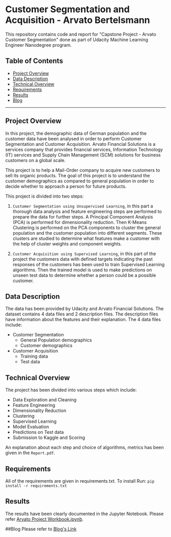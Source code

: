 # Customer Segmentation and Acquisition - Arvato Bertelsmann 

This repository contains code and report for "Capstone Project - Arvato Customer Segmentation" done as part of Udacity Machine Learning Engineer Nanodegree program.


## Table of Contents

- [Project Overview](#projectoverview)
- [Data Description](#datadescription)
- [Technical Overview](#technicaloverview)
- [Requirements](#requirements)
- [Results](#results)
- [Blog](#blog)

***

<a id='projectoverview'></a>
## Project Overview

In this project, the demographic data of German population and the customer data have been analysed in order to perform Customer Segmentation and Customer Acquisition. Arvato Financial Solutions is a services company that provides financial services, Information Technology (IT) services and Supply Chain Management (SCM) solutions for business customers on a global scale.

This project is to help a Mail-Order company to acquire new customers to sell its organic products. The goal of this project is to understand the customer demographics as compared to general population in order to decide whether to approach a person for future products.

This project is divided into two steps:

1. `Customer Segmentation using Unsupervised Learning`, in this part a thorough data analysis and feature engineering steps are performed to prepare the data for further steps. A Principal Component Analysis (PCA) is performed for dimensionality reduction. Then K-Means Clustering is performed on the PCA components to cluster the general population and the customer population into different segments. These clusters are studied to determine what features make a customer with the help of cluster weights and component weights.

2. `Customer Acquisition using Supervised Learning`, in this part of the project the customers data with defined targets indicating the past responses of the customers has been used to train Supervised Learning algorithms. Then the trained model is used to make predictions on unseen test data to determine whether a person could be a possible customer.

<a id='datadescription'></a>
## Data Description

The data has been provided by Udacity and Arvato Financial Solutions. The dataset contains 4 data files and 2 description files. The description files have information about the features and their explanation.
The 4 data files include:
* Customer Segmentation
  * General Population demographics
  * Customer demographics
* Customer Acquisition
  * Training data
  * Test data

<a id='technicaloverview'></a>
## Technical Overview

The project has been divided into various steps which include:
* Data Exploration and Cleaning
* Feature Engineering
* Dimensionality Reduction
* Clustering
* Supervised Learning
* Model Evaluation
* Predictions on Test data
* Submission to Kaggle and Scoring

An explanation about each step and choice of algorithms, metrics has been given in the `Report.pdf`.


<a id='requirements'></a>
## Requirements

All of the requirements are given in requirements.txt. To install Run: `pip install -r requirements.txt`


<a id='results'></a>
## Results

The results have been clearly documented in the Jupyter Notebook. Please refer [Arvato Project Workbook.ipynb](https://github.com/alihussainia/Project_Arvato/blob/master/Arvato%20Project%20Workbook.ipynb).



<a id='blog'></a>
##Blog
Please refer to [Blog's Link](https://arvato.netlify.app/)